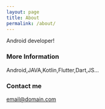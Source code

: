 ```yaml
---
layout: page
title: About
permalink: /about/
---
```


Android developer!

### More Information

 Android,JAVA,Kotlin,Flutter,Dart,JS…

### Contact me

[email@domain.com](mailto:Get_Sugar@hotmail.com)
